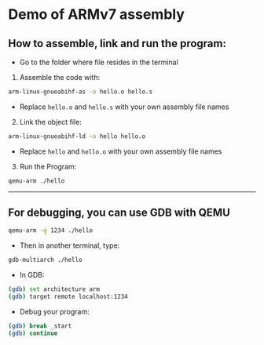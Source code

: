 # Demo of ARMv7 assembly

## How to assemble, link and run the program:

* Go to the folder where file resides in the terminal

1. Assemble the code with:

```bash
arm-linux-gnueabihf-as -o hello.o hello.s
```

- Replace `hello.o` and `hello.s` with your own assembly file names

2. Link the object file:

```bash
arm-linux-gnueabihf-ld -o hello hello.o
```

- Replace `hello` and `hello.o` with your own assembly file names

3. Run the Program:

```bash
qemu-arm ./hello
```

-----------------------------------------------
## For debugging, you can use GDB with QEMU

```bash
qemu-arm -g 1234 ./hello
```

* Then in another terminal, type:

```bash
gdb-multiarch ./hello
```

* In GDB:

```bash
(gdb) set architecture arm
(gdb) target remote localhost:1234
```

* Debug your program:

```bash
(gdb) break _start
(gdb) continue
```

